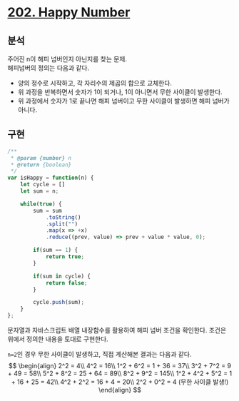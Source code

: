 # [202. Happy Number](https://leetcode.com/problems/happy-number/)

## 분석
주어진 n이 해피 넘버인지 아닌지를 찾는 문제.\
해피넘버의 정의는 다음과 같다.
- 양의 정수로 시작하고, 각 자리수의 제곱의 합으로 교체한다.
- 위 과정을 반복하면서 숫자가 1이 되거나, 1이 아니면서 무한 사이클이 발생한다.
- 위 과정에서 숫자가 1로 끝나면 해피 넘버이고 무한 사이클이 발생하면 해피 넘버가 아니다.

## 구현
```js
/**
 * @param {number} n
 * @return {boolean}
 */
var isHappy = function(n) {
    let cycle = []
    let sum = n;

    while(true) {
        sum = sum
            .toString()
            .split("")
            .map(x => +x)
            .reduce((prev, value) => prev + value * value, 0);

        if(sum == 1) {
            return true;
        }

        if(sum in cycle) {
            return false;
        }

        cycle.push(sum);
    }
};
```

문자열과 자바스크립트 배열 내장함수를 활용하여 해피 넘버 조건을 확인한다.
조건은 위에서 정의한 내용을 토대로 구현한다.

`n=2`인 경우 무한 사이클이 발생하고, 직접 계산해본 결과는 다음과 같다.
$$
\begin{align}
2^2 = 4\\
4^2 = 16\\
1^2 + 6^2 = 1 + 36 = 37\\
3^2 + 7^2 = 9 + 49 = 58\\
5^2 + 8^2 = 25 + 64 = 89\\
8^2 + 9^2 = 145\\
1^2 + 4^2 + 5^2 = 1 + 16 + 25 = 42\\
4^2 + 2^2 = 16 + 4 = 20\\
2^2 + 0^2 = 4 (무한 사이클 발생!)
\end{align}
$$


